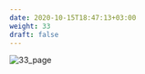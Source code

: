 ```yaml
---
date: 2020-10-15T18:47:13+03:00
weight: 33
draft: false
---
```


 ![33_page](/images/module1/33_page.png)
